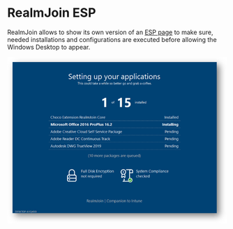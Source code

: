 # RealmJoin ESP

RealmJoin allows to show its own version of an [ESP page](https://docs.microsoft.com/en-us/mem/intune/enrollment/windows-enrollment-status) to make sure, needed installations and configurations are executed before allowing the Windows Desktop to appear.

![](<../.gitbook/assets/image (17) (1).png>)
